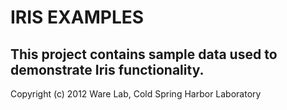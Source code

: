 IRIS EXAMPLES
=============
This project contains sample data used to demonstrate Iris functionality.
---
Copyright (c) 2012 Ware Lab, Cold Spring Harbor Laboratory
